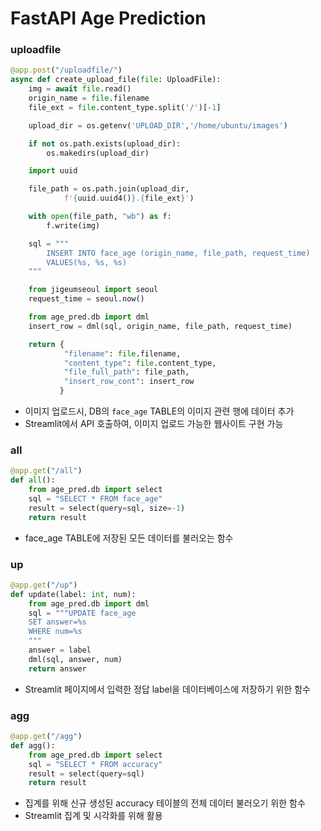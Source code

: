 # FastAPI Age Prediction

### uploadfile
```python
@app.post("/uploadfile/")
async def create_upload_file(file: UploadFile):
    img = await file.read()
    origin_name = file.filename
    file_ext = file.content_type.split('/')[-1]

    upload_dir = os.getenv('UPLOAD_DIR','/home/ubuntu/images')

    if not os.path.exists(upload_dir):
        os.makedirs(upload_dir)

    import uuid

    file_path = os.path.join(upload_dir,
            f'{uuid.uuid4()}.{file_ext}')

    with open(file_path, "wb") as f:
        f.write(img)

    sql = """
        INSERT INTO face_age (origin_name, file_path, request_time)
        VALUES(%s, %s, %s)
    """

    from jigeumseoul import seoul
    request_time = seoul.now()

    from age_pred.db import dml
    insert_row = dml(sql, origin_name, file_path, request_time)

    return {
            "filename": file.filename,
            "content_type": file.content_type,
            "file_full_path": file_path,
            "insert_row_cont": insert_row
           }
```
- 이미지 업로드시, DB의 `face_age` TABLE의 이미지 관련 행에 데이터 추가
- Streamlit에서 API 호출하여, 이미지 업로드 가능한 웹사이트 구현 가능

### all
```python
@app.get("/all")
def all():
    from age_pred.db import select
    sql = "SELECT * FROM face_age"
    result = select(query=sql, size=-1)
    return result
```
- face_age TABLE에 저장된 모든 데이터를 불러오는 함수


### up
```python
@app.get("/up")
def update(label: int, num):
    from age_pred.db import dml
    sql = """UPDATE face_age
    SET answer=%s
    WHERE num=%s
    """
    answer = label
    dml(sql, answer, num)
    return answer
```

- Streamlit 페이지에서 입력한 정답 label을 데이터베이스에 저장하기 위한 함수
  

### agg
```python
@app.get("/agg")
def agg():
    from age_pred.db import select
    sql = "SELECT * FROM accuracy"
    result = select(query=sql)
    return result
```

- 집계를 위해 신규 생성된 accuracy 테이블의 전체 데이터 불러오기 위한 함수
- Streamlit 집계 및 시각화를 위해 활용
